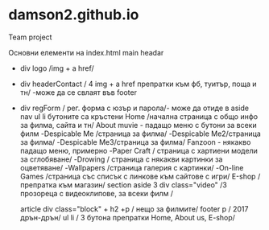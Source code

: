 # damson2.github.io
Team project

Основни елементи на index.html
main
	headar
- div logo /img + a href/
- div headerContact / 4  img + a href препратки към фб, туитър, поща и тн/ -може да се свлаят във footer
- div regForm / рег. форма с юзър и парола/- може да отиде в aside
	nav 
		ul li бутоните са кръстени 
			Home /начална страница с общо инфо за филма, сайта и тн/
			About muvie - падащо меню с бутони за всеки филм 
				-Despicable Me /страница за филма/
				-Despicable Me2/страница за филма/
				-Despicable Me3/страница за филма/
			Fanzoon - някакво падащо меню, примерно 
				-Paper Craft / страница с хартиени модели за сглобяване/
				-Drowing / страница с някакви картинки за оцветяване/
				-Wallpapers /страница галерия с картинки/
				-On-line Games /страница със списък с линкове към сайтове с игри/
			Е-shop / препратка към магазин/
section
	aside
		 3 div class="video" /3 прозореца с видеоклипове, за всеки филм / 

	article
		 div class="block" + h2 +p / нещо за филмите/
footer
	p / 2017 дрън-дрън/
	ul li / 3 бутона  препратки Home, About us, E-shop/
